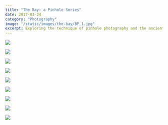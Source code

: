 ```yaml
---
title: "The Bay: a Pinhole Series"
date: 2017-03-24
category: "Photography"
image: "/static/images/the-bay/BP_1.jpg"
excerpt: Exploring the technique of pinhole photography and the ancient camera obscura.
---
```


![](/static/images/the-bay/BP_1.jpg)

![](/static/images/the-bay/BP_2.jpg)

![](/static/images/the-bay/BP_3.jpg)

![](/static/images/the-bay/BP_5.jpg)

![](/static/images/the-bay/BP_7.jpg)

![](/static/images/the-bay/BP_8.jpg)

![](/static/images/the-bay/BP_9.jpg)

![](/static/images/the-bay/BP_10.jpg)

![](/static/images/the-bay/BP_12.jpg)
